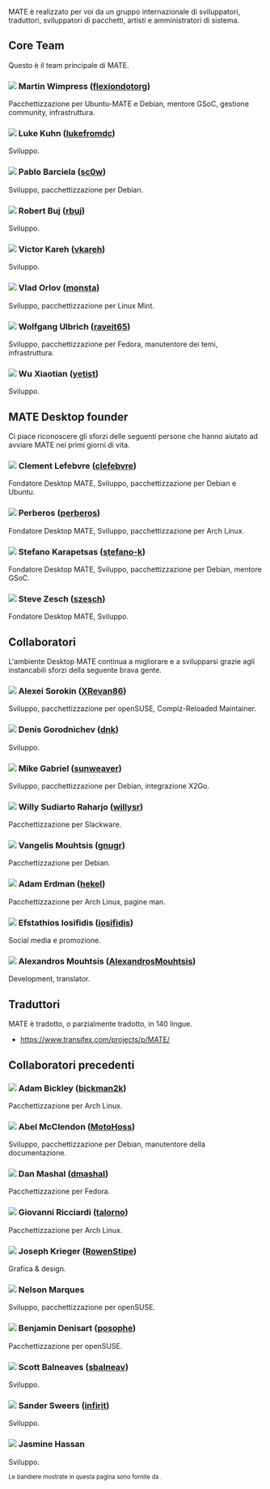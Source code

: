 <!--
.. link:
.. description:
.. tags:
.. date: 2011-12-05 07:25:21
.. title: Team
.. slug: team
-->

MATE è realizzato per voi da un gruppo internazionale di sviluppatori,
traduttori, sviluppatori di pacchetti, artisti e amministratori di sistema.

## Core Team

Questo è il team principale di MATE.

### ![](/assets/img/flags/32/United%20Kingdom\(Great%20Britain\).png) Martin Wimpress ([flexiondotorg](https://github.com/flexiondotorg))

Pacchettizzazione per Ubuntu-MATE e Debian, mentore GSoC, gestione community, infrastruttura.

### ![](/assets/img/flags/32/USA.png) Luke Kuhn ([lukefromdc](https://github.com/lukefromdc))

Sviluppo.

### ![](/assets/img/flags/32/Galicia.png) Pablo Barciela ([sc0w](https://github.com/sc0w))

Sviluppo, pacchettizzazione per Debian.

### ![](/assets/img/flags/32/Catalonia.png) Robert Buj ([rbuj](https://github.com/rbuj))

Sviluppo.

### ![](/assets/img/flags/32/Puerto%20Rico.png) Victor Kareh ([vkareh](https://github.com/vkareh))

Sviluppo.

### ![](/assets/img/flags/32/Russian%20Federation.png) Vlad Orlov ([monsta](https://github.com/monsta))

Sviluppo, pacchettizzazione per Linux Mint.

### ![](/assets/img/flags/32/Germany.png) Wolfgang Ulbrich ([raveit65](https://github.com/raveit65))

Sviluppo, pacchettizzazione per Fedora, manutentore dei temi, infrastruttura.

### ![](/assets/img/flags/32/China.png) Wu Xiaotian ([yetist](https://github.com/yetist))

Sviluppo.



## MATE Desktop founder

Ci piace riconoscere gli sforzi delle seguenti persone che
hanno aiutato ad avviare MATE nei primi giorni di vita.

### ![](/assets/img/flags/32/France.png) Clement Lefebvre ([clefebvre](https://github.com/clefebvre))

Fondatore Desktop MATE, Sviluppo, pacchettizzazione per Debian e Ubuntu.

### ![](/assets/img/flags/32/Argentina.png) Perberos ([perberos](https://github.com/perberos))

Fondatore Desktop MATE, Sviluppo, pacchettizzazione per Arch Linux.

### ![](/assets/img/flags/32/Italy.png) Stefano Karapetsas ([stefano-k](https://github.com/stefano-k))

Fondatore Desktop MATE, Sviluppo, pacchettizzazione per Debian, mentore GSoC.

### ![](/assets/img/flags/32/USA.png) Steve Zesch ([szesch](https://github.com/szesch))

Fondatore Desktop MATE, Sviluppo.



## Collaboratori

L'ambiente Desktop MATE continua a migliorare e a svilupparsi grazie
agli instancabili sforzi della seguente brava gente.

### ![](/assets/img/flags/32/Russian%20Federation.png) Alexei Sorokin ([XRevan86](https://github.com/XRevan86))

Sviluppo, pacchettizzazione per openSUSE, Compiz-Reloaded Maintainer.

### ![](/assets/img/flags/32/Russian%20Federation.png) Denis Gorodnichev ([dnk](https://github.com/dnk))

Sviluppo.

### ![](/assets/img/flags/32/Germany.png) Mike Gabriel ([sunweaver](https://github.com/sunweaver))

Sviluppo, pacchettizzazione per Debian, integrazione X2Go.

### ![](/assets/img/flags/32/Indonesia.png) Willy Sudiarto Raharjo ([willysr](https://github.com/willysr))

Pacchettizzazione per Slackware.

### ![](/assets/img/flags/32/Greece.png) Vangelis Mouhtsis ([gnugr](https://github.com/gnugr))

Pacchettizzazione per Debian.

### ![](/assets/img/flags/32/USA.png) Adam Erdman ([hekel](https://github.com/hekel))

Pacchettizzazione per Arch Linux, pagine man.

### ![](/assets/img/flags/32/Greece.png) Efstathios Iosifidis ([iosifidis](https://github.com/iosifidis))

Social media e promozione.

### ![](/assets/img/flags/32/Greece.png) Alexandros Mouhtsis ([AlexandrosMouhtsis](https://github.com/AlexandrosMouhtsis))

Development, translator.



## Traduttori

MATE è tradotto, o parzialmente tradotto, in 140 lingue.

  * <https://www.transifex.com/projects/p/MATE/>


## Collaboratori precedenti

### ![](/assets/img/flags/32/USA.png) Adam Bickley ([bickman2k](https://github.com/bickman2k))

Pacchettizzazione per Arch Linux.

### ![](/assets/img/flags/32/USA.png) Abel McClendon ([MotoHoss](https://github.com/MotoHoss))

Sviluppo, pacchettizzazione per Debian, manutentore della documentazione.

### ![](/assets/img/flags/32/USA.png) Dan Mashal ([dmashal](https://github.com/dmashal))

Pacchettizzazione per Fedora.

### ![](/assets/img/flags/32/Italy.png) Giovanni Ricciardi ([talorno](https://github.com/talorno))

Pacchettizzazione per Arch Linux.

### ![](/assets/img/flags/32/USA.png) Joseph Krieger ([RowenStipe](https://github.com/RowenStipe))

Grafica & design.

### ![](/assets/img/flags/32/Portugal.png) Nelson Marques

Sviluppo, pacchettizzazione per openSUSE.

### ![](/assets/img/flags/32/France.png) Benjamin Denisart ([posophe](https://github.com/posophe))

Pacchettizzazione per openSUSE.

### ![](/assets/img/flags/32/Canada.png) Scott Balneaves ([sbalneav](https://github.com/sbalneav))

Sviluppo.

### ![](/assets/img/flags/32/Netherlands.png) Sander Sweers ([infirit](https://github.com/infirit))

Sviluppo.

### ![](/assets/img/flags/32/Egypt.png) Jasmine Hassan

Sviluppo.

<small>
Le bandiere mostrate in questa pagina sono fornite da <http://www.icondrawer.com>.
</small>

